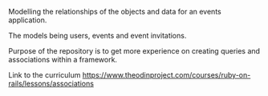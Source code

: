 Modelling the relationships of the objects and data for an events application. 

The models being users, events and event invitations. 

Purpose of the repository is to get more experience on creating queries and associations within a framework.

Link to the curriculum https://www.theodinproject.com/courses/ruby-on-rails/lessons/associations
